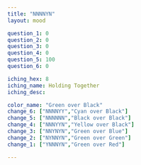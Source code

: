 ```yaml
---
title: "NNNNYN"
layout: mood

question_1: 0
question_2: 0
question_3: 0
question_4: 0
question_5: 100
question_6: 0

iching_hex: 8
iching_name: Holding Together
iching_desc: 

color_name: "Green over Black"
change_6: ["NNNNYY","Cyan over Black"]
change_5: ["NNNNNN","Black over Black"]
change_4: ["NNNYYN","Yellow over Black"]
change_3: ["NNYNYN","Green over Blue"]
change_2: ["NYNNYN","Green over Green"]
change_1: ["YNNNYN","Green over Red"]

---
```

